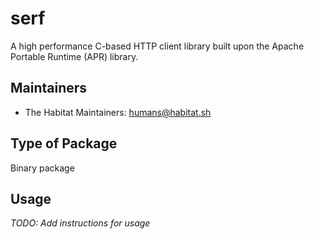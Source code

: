 # serf

A high performance C-based HTTP client library built upon the Apache Portable Runtime (APR) library.

## Maintainers

* The Habitat Maintainers: <humans@habitat.sh>

## Type of Package

Binary package

## Usage

*TODO: Add instructions for usage*
